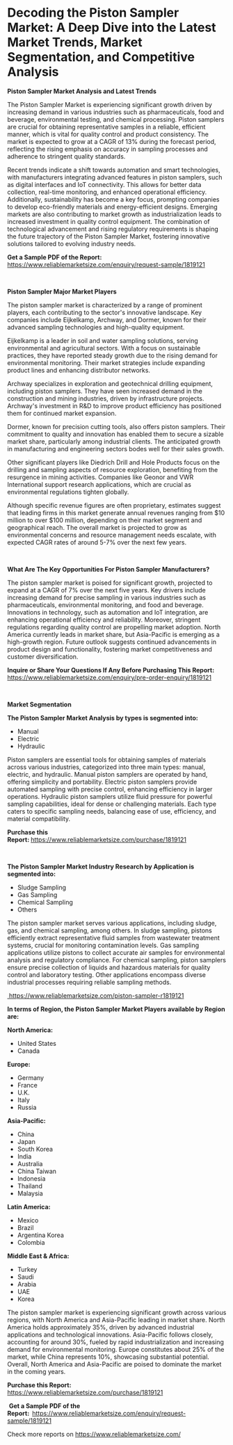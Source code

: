 <p><h1>Decoding the Piston Sampler Market: A Deep Dive into the Latest Market Trends, Market Segmentation, and Competitive Analysis</h1></p><p><strong>Piston Sampler Market Analysis and Latest Trends</strong></p>
<p><p>The Piston Sampler Market is experiencing significant growth driven by increasing demand in various industries such as pharmaceuticals, food and beverage, environmental testing, and chemical processing. Piston samplers are crucial for obtaining representative samples in a reliable, efficient manner, which is vital for quality control and product consistency. The market is expected to grow at a CAGR of 13% during the forecast period, reflecting the rising emphasis on accuracy in sampling processes and adherence to stringent quality standards.</p><p>Recent trends indicate a shift towards automation and smart technologies, with manufacturers integrating advanced features in piston samplers, such as digital interfaces and IoT connectivity. This allows for better data collection, real-time monitoring, and enhanced operational efficiency. Additionally, sustainability has become a key focus, prompting companies to develop eco-friendly materials and energy-efficient designs. Emerging markets are also contributing to market growth as industrialization leads to increased investment in quality control equipment. The combination of technological advancement and rising regulatory requirements is shaping the future trajectory of the Piston Sampler Market, fostering innovative solutions tailored to evolving industry needs.</p></p>
<p><strong>Get a Sample PDF of the Report:&nbsp;</strong> <a href="https://www.reliablemarketsize.com/enquiry/request-sample/1819121?utm_campaign=1895&utm_medium=2&utm_source=Github&utm_content=ia&utm_term=09042025&utm_id=piston-sampler">https://www.reliablemarketsize.com/enquiry/request-sample/1819121</a></p>
<p>&nbsp;</p>
<p><strong>Piston Sampler Major Market Players</strong></p>
<p><p>The piston sampler market is characterized by a range of prominent players, each contributing to the sector's innovative landscape. Key companies include Eijkelkamp, Archway, and Dormer, known for their advanced sampling technologies and high-quality equipment.</p><p>Eijkelkamp is a leader in soil and water sampling solutions, serving environmental and agricultural sectors. With a focus on sustainable practices, they have reported steady growth due to the rising demand for environmental monitoring. Their market strategies include expanding product lines and enhancing distributor networks.</p><p>Archway specializes in exploration and geotechnical drilling equipment, including piston samplers. They have seen increased demand in the construction and mining industries, driven by infrastructure projects. Archway's investment in R&D to improve product efficiency has positioned them for continued market expansion.</p><p>Dormer, known for precision cutting tools, also offers piston samplers. Their commitment to quality and innovation has enabled them to secure a sizable market share, particularly among industrial clients. The anticipated growth in manufacturing and engineering sectors bodes well for their sales growth.</p><p>Other significant players like Diedrich Drill and Hole Products focus on the drilling and sampling aspects of resource exploration, benefiting from the resurgence in mining activities. Companies like Geonor and VWR International support research applications, which are crucial as environmental regulations tighten globally.</p><p>Although specific revenue figures are often proprietary, estimates suggest that leading firms in this market generate annual revenues ranging from $10 million to over $100 million, depending on their market segment and geographical reach. The overall market is projected to grow as environmental concerns and resource management needs escalate, with expected CAGR rates of around 5-7% over the next few years.</p></p>
<p>&nbsp;</p>
<p><strong>What Are The Key Opportunities For Piston Sampler Manufacturers?</strong></p>
<p><p>The piston sampler market is poised for significant growth, projected to expand at a CAGR of 7% over the next five years. Key drivers include increasing demand for precise sampling in various industries such as pharmaceuticals, environmental monitoring, and food and beverage. Innovations in technology, such as automation and IoT integration, are enhancing operational efficiency and reliability. Moreover, stringent regulations regarding quality control are propelling market adoption. North America currently leads in market share, but Asia-Pacific is emerging as a high-growth region. Future outlook suggests continued advancements in product design and functionality, fostering market competitiveness and customer diversification.</p></p>
<p><strong>Inquire or Share Your Questions If Any Before Purchasing This Report:</strong> <a href="https://www.reliablemarketsize.com/enquiry/pre-order-enquiry/1819121?utm_campaign=1895&utm_medium=2&utm_source=Github&utm_content=ia&utm_term=09042025&utm_id=piston-sampler">https://www.reliablemarketsize.com/enquiry/pre-order-enquiry/1819121</a></p>
<p>&nbsp;</p>
<p><strong>Market Segmentation</strong></p>
<p><strong>The Piston Sampler Market Analysis by types is segmented into:</strong></p>
<p><ul><li>Manual</li><li>Electric</li><li>Hydraulic</li></ul></p>
<p><p>Piston samplers are essential tools for obtaining samples of materials across various industries, categorized into three main types: manual, electric, and hydraulic. Manual piston samplers are operated by hand, offering simplicity and portability. Electric piston samplers provide automated sampling with precise control, enhancing efficiency in larger operations. Hydraulic piston samplers utilize fluid pressure for powerful sampling capabilities, ideal for dense or challenging materials. Each type caters to specific sampling needs, balancing ease of use, efficiency, and material compatibility.</p></p>
<p><strong>Purchase this Report:&nbsp;</strong><a href="https://www.reliablemarketsize.com/purchase/1819121?utm_campaign=1895&utm_medium=2&utm_source=Github&utm_content=ia&utm_term=09042025&utm_id=piston-sampler">https://www.reliablemarketsize.com/purchase/1819121</a></p>
<p>&nbsp;</p>
<p><strong>The Piston Sampler Market Industry Research by Application is segmented into:</strong></p>
<p><ul><li>Sludge Sampling</li><li>Gas Sampling</li><li>Chemical Sampling</li><li>Others</li></ul></p>
<p><p>The piston sampler market serves various applications, including sludge, gas, and chemical sampling, among others. In sludge sampling, pistons efficiently extract representative fluid samples from wastewater treatment systems, crucial for monitoring contamination levels. Gas sampling applications utilize pistons to collect accurate air samples for environmental analysis and regulatory compliance. For chemical sampling, piston samplers ensure precise collection of liquids and hazardous materials for quality control and laboratory testing. Other applications encompass diverse industrial processes requiring reliable sampling methods.</p></p>
<p><a href="https://www.reliablemarketsize.com/piston-sampler-r1819121?utm_campaign=1895&utm_medium=2&utm_source=Github&utm_content=ia&utm_term=09042025&utm_id=piston-sampler">&nbsp;https://www.reliablemarketsize.com/piston-sampler-r1819121</a></p>
<p><strong>In terms of Region, the Piston Sampler Market Players available by Region are:</strong></p>
<p>
    <p> <strong> North America: </strong>
        <ul>
            <li>United States</li>
            <li>Canada</li>
        </ul>
        </p> 
    <p> <strong> Europe: </strong>
        <ul>
            <li>Germany</li>
            <li>France</li>
            <li>U.K.</li>
            <li>Italy</li>
            <li>Russia</li>
        </ul>
        </p> 
    <p> <strong> Asia-Pacific: </strong>
        <ul>
            <li>China</li>
            <li>Japan</li>
            <li>South Korea</li>
            <li>India</li>
            <li>Australia</li>
            <li>China Taiwan</li>
            <li>Indonesia</li>
            <li>Thailand</li>
            <li>Malaysia</li>
        </ul>
        </p> 
    <p> <strong> Latin America: </strong>
        <ul>
            <li>Mexico</li>
            <li>Brazil</li>
            <li>Argentina Korea</li>
            <li>Colombia</li>
        </ul>
        </p> 
    <p> <strong> Middle East & Africa: </strong>
        <ul>
            <li>Turkey</li>
            <li>Saudi</li>
            <li>Arabia</li>
            <li>UAE</li>
            <li>Korea</li>
        </ul>
    </p>
    </p>
<p><p>The piston sampler market is experiencing significant growth across various regions, with North America and Asia-Pacific leading in market share. North America holds approximately 35%, driven by advanced industrial applications and technological innovations. Asia-Pacific follows closely, accounting for around 30%, fueled by rapid industrialization and increasing demand for environmental monitoring. Europe constitutes about 25% of the market, while China represents 10%, showcasing substantial potential. Overall, North America and Asia-Pacific are poised to dominate the market in the coming years.</p></p>
<p><strong>Purchase this Report: </strong><a href="https://www.reliablemarketsize.com/purchase/1819121?utm_campaign=1895&utm_medium=2&utm_source=Github&utm_content=ia&utm_term=09042025&utm_id=piston-sampler">https://www.reliablemarketsize.com/purchase/1819121</a></p>
<p>&nbsp;<strong>Get a Sample PDF of the Report:&nbsp;&nbsp;</strong><a href="https://www.reliablemarketsize.com/enquiry/request-sample/1819121?utm_campaign=1895&utm_medium=2&utm_source=Github&utm_content=ia&utm_term=09042025&utm_id=piston-sampler">https://www.reliablemarketsize.com/enquiry/request-sample/1819121</a></p>
<p><strong></strong></p>
<p>Check more reports on <a href="https://www.reliablemarketsize.com/?utm_campaign=1895&utm_medium=2&utm_source=Github&utm_content=ia&utm_term=09042025&utm_id=piston-sampler">https://www.reliablemarketsize.com/</a></p>